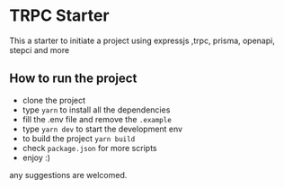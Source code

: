 # TRPC Starter

This a starter to initiate a project using expressjs ,trpc, prisma, openapi, stepci and more

## How to run the project

- clone the project
- type `yarn` to install all the dependencies
- fill the .env file and remove the `.example`
- type `yarn dev` to start the development env
- to build the project `yarn build`
- check `package.json` for more scripts
- enjoy :)

any suggestions are welcomed.
